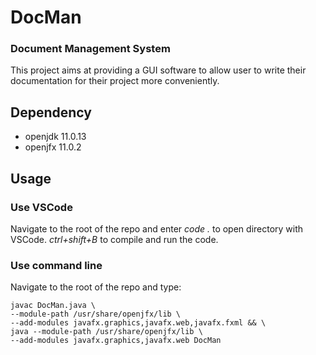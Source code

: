 # DocMan
### Document Management System

This project aims at providing a GUI software to allow user to write their documentation for their project more conveniently.

## Dependency

* openjdk 11.0.13
* openjfx 11.0.2

## Usage
### Use VSCode
Navigate to the root of the repo and enter *code .* to open directory with VSCode.
*ctrl+shift+B* to compile and run the code.

### Use command line
Navigate to the root of the repo and type:
```
javac DocMan.java \
--module-path /usr/share/openjfx/lib \
--add-modules javafx.graphics,javafx.web,javafx.fxml && \
java --module-path /usr/share/openjfx/lib \
--add-modules javafx.graphics,javafx.web DocMan

```